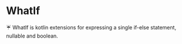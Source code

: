 # WhatIf
☔  WhatIf is kotlin extensions for expressing a single if-else statement, nullable and boolean.
